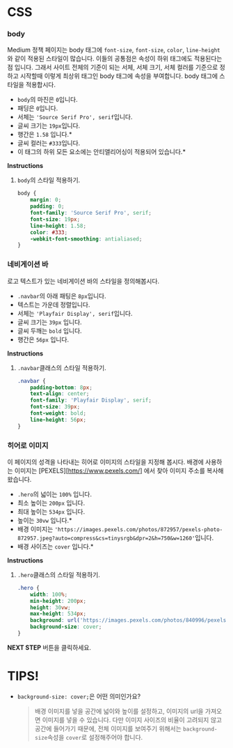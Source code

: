 # CSS
### body

Medium 정책 페이지는 body 태그에 `font-size`, `font-size`, `color`, `line-height ` 와 같이 적용된 스타일이 많습니다. 이들의 공통점은 속성이 하위 태그에도 적용된다는 점 입니다. 그래서 사이트 전체의 기준이 되는 서체, 서체 크기, 서체 컬러를 기준으로 정하고 시작할때 이렇게 최상위 태그인 body 태그에 속성을 부여합니다. body 태그에 스타일을 적용합시다.

* `body`의 마진은 `0`입니다.
* 패딩은 `0`입니다.
* 서체는 `'Source Serif Pro', serif`입니다.
* 글씨 크기는 `19px`입니다.
* 행간은 `1.58` 입니다.*
* 글씨 컬러는 `#333`입니다.
* 이 태그의 하위 모든 요소에는 안티앨리어싱이 적용되어 있습니다.*


**Instructions**
1. `body`의 스타일 적용하기. 
    ```css
    body {
    	margin: 0;
    	padding: 0;
    	font-family: 'Source Serif Pro', serif;
    	font-size: 19px;
    	line-height: 1.58;
    	color: #333;
    	-webkit-font-smoothing: antialiased;
    }
    ```



### 네비게이션 바

로고 텍스트가 있는 네비게이션 바의 스타일을 정의해봅시다. 

* `.navbar`의 아래 패팅은 `8px`입니다.
* 텍스트는 가운데 정렬입니다.
* 서체는 `'Playfair Display', serif`입니다.
* 글씨 크기는  `39px` 입니다.
* 글씨 두깨는 `bold` 입니다.
* 행간은 `56px` 입니다.


**Instructions**
1. `.navbar`클래스의 스타일 적용하기.
    ```css
    .navbar {
        padding-bottom: 8px;
        text-align: center;
        font-family: 'Playfair Display', serif;
        font-size: 39px;
        font-weight: bold;
        line-height: 56px;
    }
    ```



### 히어로 이미지

이 페이지의 성격을 나타내는 히어로 이미지의 스타일을 지정해 봅시다. 배경에 사용하는 이미지는 [PEXELS][https://www.pexels.com/] 에서 찾아 이미지 주소를 복사해왔습니다.

* `.hero`의 넓이는 `100%` 입니다.
* 최소 높이는 `200px` 입니다.
* 최대 높이는 `534px` 입니다.
* 높이는 `30vw` 입니다.*
* 배경 이미지는 `'https://images.pexels.com/photos/872957/pexels-photo-872957.jpeg?auto=compress&cs=tinysrgb&dpr=2&h=750&w=1260'`입니다.
* 배경 사이즈는 `cover` 입니다.*


**Instructions**
1. `.hero`클래스의 스타일 적용하기.
    ```css
    .hero {
        width: 100%;
        min-height: 200px;
        height: 30vw;
        max-height: 534px;
        background: url('https://images.pexels.com/photos/840996/pexels-photo-840996.jpeg?auto=compress&cs=tinysrgb&dpr=2&h=750&w=1260') no-repeat center;
        background-size: cover;
    }
    ```



**NEXT STEP** 버튼을 클릭하세요.



# TIPS!

- `background-size: cover;`은 어떤 의미인가요?

  > 배경 이미지를 넣을 공간에 넓이와 높이를 설정하고, 이미지의 url을 가져오면 이미지를 넣을 수 있습니다. 다만 이미지 사이즈의 비율이 고려되지 않고 공간에 들어가기 때문에, 전체 이미지를 보여주기 위해서는 `background-size`속성을 `cover`로 설정해주어야 합니다.   




